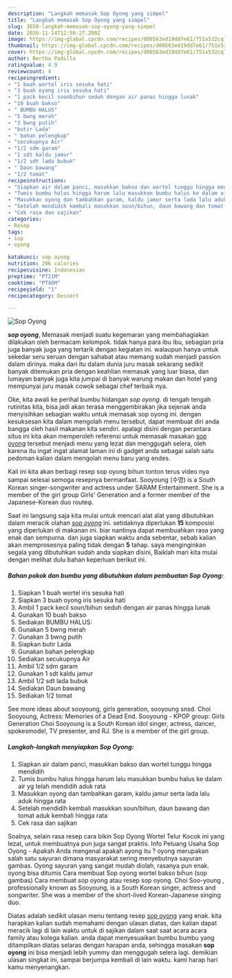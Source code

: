 ```yaml
---
description: "Langkah memasak Sop Oyong yang simpel"
title: "Langkah memasak Sop Oyong yang simpel"
slug: 3658-langkah-memasak-sop-oyong-yang-simpel
date: 2020-11-14T12:50:27.288Z
image: https://img-global.cpcdn.com/recipes/d00563ed19dd7e61/751x532cq70/sop-oyong-foto-resep-utama.jpg
thumbnail: https://img-global.cpcdn.com/recipes/d00563ed19dd7e61/751x532cq70/sop-oyong-foto-resep-utama.jpg
cover: https://img-global.cpcdn.com/recipes/d00563ed19dd7e61/751x532cq70/sop-oyong-foto-resep-utama.jpg
author: Bertha Padilla
ratingvalue: 4.9
reviewcount: 4
recipeingredient:
- "1 buah wortel iris sesuka hati"
- "3 buah oyong iris sesuka hati"
- "1 pack kecil sounbihun seduh dengan air panas hingga lunak"
- "10 buah bakso"
- " BUMBU HALUS"
- "5 bwng merah"
- "3 bwng putih"
- "butir Lada"
- " bahan pelengkap"
- "secukupnya Air"
- "1/2 sdm garam"
- "1 sdt kaldu jamur"
- "1/2 sdt lada bubuk"
- " Daun bawang"
- "1/2 tomat"
recipeinstructions:
- "Siapkan air dalam panci, masukkan bakso dan wortel tunggu hingga mendidih"
- "Tumis bumbu halus hingga harum lalu masukkan bumbu halus ke dalam air yg telah mendidih aduk rata"
- "Masukkan oyong dan tambahkan garam, kaldu jamur serta lada lalu aduk hingga rata"
- "Setelah mendidih kembali masukkan soun/bihun, daun bawang dan tomat aduk kembali hingga rata"
- "Cek rasa dan sajikan"
categories:
- Resep
tags:
- sop
- oyong

katakunci: sop oyong 
nutrition: 206 calories
recipecuisine: Indonesian
preptime: "PT21M"
cooktime: "PT46M"
recipeyield: "1"
recipecategory: Dessert

---
```



![Sop Oyong](https://img-global.cpcdn.com/recipes/d00563ed19dd7e61/751x532cq70/sop-oyong-foto-resep-utama.jpg)

<b><i>sop oyong</i></b>, Memasak menjadi suatu kegemaran yang membahagiakan dilakukan oleh bermacam kelompok. tidak hanya para ibu ibu, sebagian pria juga banyak juga yang tertarik dengan kegiatan ini. walaupun hanya untuk sekedar seru seruan dengan sahabat atau memang sudah menjadi passion dalam dirinya. maka dari itu dalam dunia juru masak sekarang sedikit banyak ditemukan pria dengan keahlian memasak yang luar biasa, dan lumayan banyak juga kita jumpai di banyak warung makan dan hotel yang mempunyai juru masak cowok sebagai chef terbaik nya.

Oke, kita awali ke perihal bumbu hidangan <i>sop oyong</i>. di tengah tengah rutinitas kita, bisa jadi akan terasa menggembirakan jika sejenak anda menyisihkan sebagian waktu untuk memasak sop oyong ini. dengan kesuksesan kita dalam mengolah menu tersebut, dapat membuat diri anda bangga oleh hasil makanan kita sendiri. apalagi disini dengan perantara situs ini kita akan memperoleh referensi untuk memasak masakan <u>sop oyong</u> tersebut menjadi menu yang lezat dan menggugah selera, oleh karena itu ingat ingat alamat laman ini di gadget anda sebagai salah satu pedoman kalian dalam mengolah menu baru yang endes.

Kali ini kita akan berbagi resep sop oyong bihun tonton terus video nya sampai selesai semoga resepnya bermanfaat. Sooyoung (수영) is a South Korean singer-songwriter and actress under SARAM Entertainment. She is a member of the girl group Girls&#39; Generation and a former member of the Japanese-Korean duo routeφ.


Saat ini langsung saja kita mulai untuk mencari alat alat yang dibutuhkan dalam meracik olahan <u><i>sop oyong</i></u> ini. setidaknya diperlukan <b>15</b> komposisi yang diperlukan di makanan ini. biar nantinya dapat membuahkan rasa yang enak dan sempurna. dan juga siapkan waktu anda sebentar, sebab kalian akan memprosesnya paling tidak dengan <b>5</b> tahap. saya menginginkan segala yang dibutuhkan sudah anda siapkan disini, Baiklah mari kita mulai dengan melihat dulu bahan keperluan berikut ini.

<!--inarticleads1-->

##### Bahan pokok dan bumbu yang dibutuhkan dalam pembuatan Sop Oyong:

1. Siapkan 1 buah wortel iris sesuka hati
1. Siapkan 3 buah oyong iris sesuka hati
1. Ambil 1 pack kecil soun/bihun seduh dengan air panas hingga lunak
1. Gunakan 10 buah bakso
1. Sediakan  BUMBU HALUS:
1. Gunakan 5 bwng merah
1. Gunakan 3 bwng putih
1. Siapkan butir Lada
1. Gunakan  bahan pelengkap
1. Sediakan secukupnya Air
1. Ambil 1/2 sdm garam
1. Gunakan 1 sdt kaldu jamur
1. Ambil 1/2 sdt lada bubuk
1. Sediakan  Daun bawang
1. Sediakan 1/2 tomat


See more ideas about sooyoung, girls generation, sooyoung snsd. Choi Sooyoung, Actress: Memories of a Dead End. Sooyoung - KPOP group: Girls Generation Choi Sooyoung is a South Korean idol singer, actress, dancer, spokesmodel, TV presenter, and RJ. She is a member of the girl group. 

<!--inarticleads2-->

##### Langkah-langkah menyiapkan Sop Oyong:

1. Siapkan air dalam panci, masukkan bakso dan wortel tunggu hingga mendidih
1. Tumis bumbu halus hingga harum lalu masukkan bumbu halus ke dalam air yg telah mendidih aduk rata
1. Masukkan oyong dan tambahkan garam, kaldu jamur serta lada lalu aduk hingga rata
1. Setelah mendidih kembali masukkan soun/bihun, daun bawang dan tomat aduk kembali hingga rata
1. Cek rasa dan sajikan


Soalnya, selain rasa resep cara bikin Sop Oyong Wortel Telur Kocok ini yang lezat, untuk membuatnya pun juga sangat praktis. Info Peluang Usaha Sop Oyong - Apakah Anda mengenal apakah ayong itu ? oyong merupakan salah satu sayuran dimana masyarakat sering menyebutnya sayuran gambas. Oyong sayuran yang sangat mudah diolah, rasanya pun enak. oyong bisa ditumis Cara membuat Sop oyong wortel bakso bihun (sop gambas) Cara membuat sop oyong atau resep sop oyong. Choi Soo-young , professionally known as Sooyoung, is a South Korean singer, actress and songwriter. She was a member of the short-lived Korean-Japanese singing duo. 

Diatas adalah sedikit ulasan menu tentang resep <u>sop oyong</u> yang enak. kita harapkan kalian sudah memahami dengan ulasan diatas, dan kalian dapat meracik lagi di lain waktu untuk di sajikan dalam saat saat acara acara family atau kolega kalian. anda dapat menyesuaikan bumbu bumbu yang ditampilkan diatas selaras dengan harapan anda, sehingga masakan <b>sop oyong</b> ini bisa menjadi lebih yummy dan menggugah selera lagi. demikian ulasan singkat ini, sampai berjumpa kembali di lain waktu. kami harap hari kamu menyenangkan.
